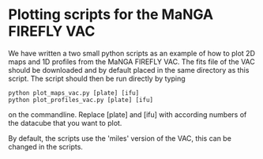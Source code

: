 # Plotting scripts for the MaNGA FIREFLY VAC

We have written a two small python scripts as an example of how to plot 2D maps and 1D profiles from the MaNGA FIREFLY VAC. The fits file of the VAC should be downloaded and by default placed in the same directory as this script. The script should then be run directly by typing 
```
python plot_maps_vac.py [plate] [ifu]
python plot_profiles_vac.py [plate] [ifu]
```

on the commandline. Replace [plate] and [ifu] with according numbers of the datacube that you want to plot.

By default, the scripts use the 'miles' version of the VAC, this can be changed in the scripts.
